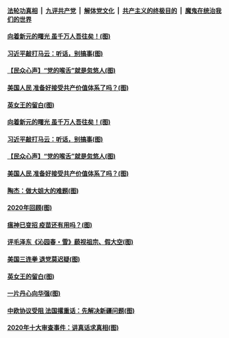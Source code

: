 

####  [法轮功真相](../../../../basic/blob/master/README.md?t=12310202) &nbsp;|&nbsp; [九评共产党](../../../../9ping.md/blob/master/README.md?t=12310202) &nbsp;|&nbsp; [解体党文化](../../../../jtdwh.md/blob/master/README.md?t=12310202)  &nbsp;|&nbsp; [共产主义的终极目的](../../../../gczydzjmd.md/blob/master/README.md?t=12310202) &nbsp;|&nbsp; [魔鬼在统治我们的世界](../../../../mgztzwmdsj.md/blob/master/README.md?t=12310202) 

#### [向着新元的曙光 虽千万人吾往矣！(图)](../pages/p4/957448.md?t=12310202) 

#### [习近平敲打马云：听话，别搞事(图)](../pages/p4/957478.md?t=12310202) 

#### [【民众心声】“党的喉舌”就是忽悠人(图)](../pages/p4/957254.md?t=12310202) 

#### [美国人民 准备好接受共产价值体系了吗？(图)](../pages/p4/957476.md?t=12310202) 


#### [英女王的留白(图)](../pages/p4/957349.md?t=12310202) 

#### [向着新元的曙光 虽千万人吾往矣！(图)](../pages/p4/957448.md?t=12310202) 




#### [习近平敲打马云：听话，别搞事(图)](../pages/p4/957478.md?t=12310202) 

#### [【民众心声】“党的喉舌”就是忽悠人(图)](../pages/p4/957254.md?t=12310202) 

#### [美国人民 准备好接受共产价值体系了吗？(图)](../pages/p4/957476.md?t=12310202) 


#### [陶杰：做大姐大的难题(图)](../pages/p4/957482.md?t=12310202) 

#### [2020年回顾(图)](../pages/p4/957470.md?t=12310202) 

#### [瘟神已变招 疫苗还有用吗？(图)](../pages/p4/957467.md?t=12310202) 



#### [评毛泽东《沁园春・雪》藐视祖宗、假大空(图)](../pages/p4/957384.md?t=12310202) 

#### [美国三连拳 退党莫迟疑(图)](../pages/p4/957381.md?t=12310202) 

#### [英女王的留白(图)](../pages/p4/957349.md?t=12310202) 

#### [一片丹心向华强(图)](../pages/p4/957347.md?t=12310202) 

#### [中欧协议受阻 法国撂重话：先解决新疆问题(图)](../pages/p4/957343.md?t=12310202) 

#### [2020年十大审查事件：讲真话求真相(图)](../pages/p4/957348.md?t=12310202) 


